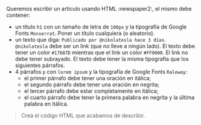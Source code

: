 Queremos escribir un artículo usando HTML :newspaper2:, el mismo debe contener:

- un título `h1` con un tamaño de letra de `100px` y la tipografía de Google Fonts `Monserrat`. Poner un título cualquiera (o aleatorio).
- un texto que diga: `Publicado por @nikolatesla hace 3 días`. `@nikolatesla` debe ser un link (que no lleve a ningún lado). El texto debe tener un color `#17687D` mientras que el link un color `#FF9000`. El link no debe tener subrayado. El texto debe tener la misma tipografía que los siguientes párrafos.
- 4 párrafos `p` con `lorem ipsum` y la tipografía de Google Fonts `Raleway`: 
  - el primer párrafo debe tener una oración en itálica; 
  - el segundo párrafo debe tener una oración en negrita; 
  - el tercer párrafo debe estar completamente en itálica;
  - el cuarto párrafo debe tener la primera palabra en negrita y la última palabra en itálica.

> Creá el código HTML que acabamos de describir.